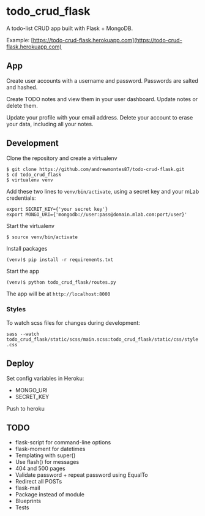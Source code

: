 # todo_crud_flask

A todo-list CRUD app built with Flask + MongoDB.

Example: [https://todo-crud-flask.herokuapp.com](https://todo-crud-flask.herokuapp.com)

## App

Create user accounts with a username and password. Passwords are salted and hashed.

Create TODO notes and view them in your user dashboard. Update notes or delete them.

Update your profile with your email address. Delete your account to erase your data, including all your notes.


## Development

Clone the repository and create a virtualenv

```
$ git clone https://github.com/andrewmontes87/todo-crud-flask.git
$ cd todo_crud_flask
$ virtualenv venv
```

Add these two lines to `venv/bin/activate`, using a secret key and your mLab credentials:

```
export SECRET_KEY={'your secret key'}
export MONGO_URI={'mongodb://user:pass@domain.mlab.com:port/user}'
```

Start the virtualenv

`$ source venv/bin/activate`

Install packages

`(venv)$ pip install -r requirements.txt`

Start the app

`(venv)$ python todo_crud_flask/routes.py`

The app will be at `http://localhost:8000`



### Styles

To watch scss files for changes during development:

`sass --watch todo_crud_flask/static/scss/main.scss:todo_crud_flask/static/css/style.css`


## Deploy

Set config variables in Heroku:
- MONGO_URI
- SECRET_KEY

Push to heroku



## TODO

- flask-script for command-line options
- flask-moment for datetimes
- Templating with super()
- Use flash() for messages
- 404 and 500 pages
- Validate password + repeat password using EqualTo
- Redirect all POSTs
- flask-mail
- Package instead of module
- Blueprints
- Tests












